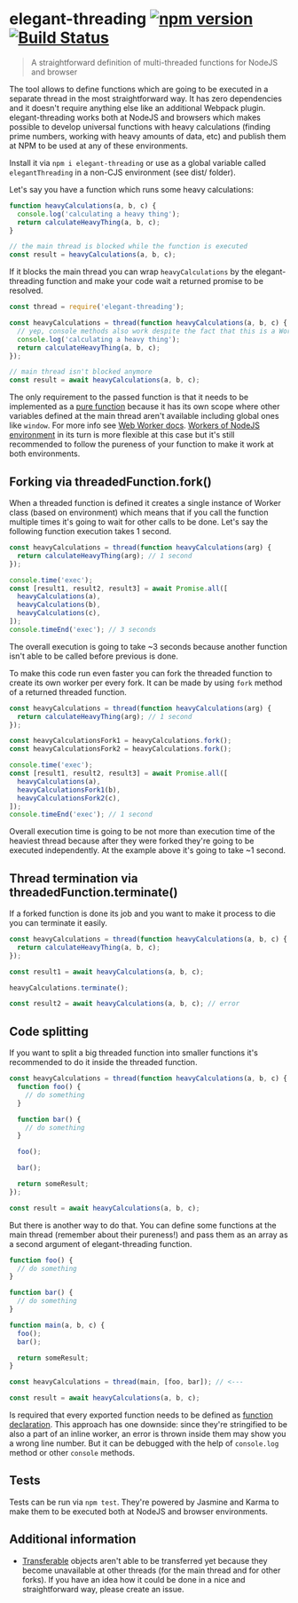 # elegant-threading [![npm version](https://badge.fury.io/js/elegant-threading.svg)](https://badge.fury.io/js/elegant-threading) [![Build Status](https://travis-ci.org/finom/elegant-threading.svg)](https://travis-ci.org/finom/elegant-threading)

> A straightforward definition of multi-threaded functions for NodeJS and browser

The tool allows to define functions which are going to be executed in a separate thread in the most straightforward way. It has zero dependencies and it doesn't require anything else like an additional Webpack plugin. elegant-threading works both at NodeJS and browsers which makes possible to develop universal functions with heavy calculations (finding prime numbers, working with heavy amounts of data, etc) and publish them at NPM to be used at any of these environments.

Install it via `npm i elegant-threading` or use as a global variable called `elegantThreading` in a non-CJS environment (see dist/ folder).

Let's say you have a function which runs some heavy calculations:

```js
function heavyCalculations(a, b, c) {
  console.log('calculating a heavy thing');
  return calculateHeavyThing(a, b, c);
}

// the main thread is blocked while the function is executed
const result = heavyCalculations(a, b, c);
```

If it blocks the main thread you can wrap `heavyCalculations` by the elegant-threading function and make your code wait a returned promise to be resolved.

```js
const thread = require('elegant-threading');

const heavyCalculations = thread(function heavyCalculations(a, b, c) {
  // yep, console methods also work despite the fact that this is a Worker
  console.log('calculating a heavy thing');
  return calculateHeavyThing(a, b, c);
});

// main thread isn't blocked anymore
const result = await heavyCalculations(a, b, c);
```

The only requirement to the passed function is that it needs to be implemented as a [pure function](https://en.wikipedia.org/wiki/Pure_function) because it has its own scope where other variables defined at the main thread aren't available including global ones like `window`. For more info see [Web Worker docs](https://developer.mozilla.org/en-US/docs/Web/API/Web_Workers_API). [Workers of NodeJS environment](https://nodejs.org/api/worker_threads.html) in its turn is more flexible at this case but it's still recommended to follow the pureness of your function to make it work at both environments.

## Forking via threadedFunction.fork()

When a threaded function is defined it creates a single instance of Worker class (based on environment) which means that if you call the function multiple times it's going to wait for other calls to be done. Let's say the following function execution takes 1 second.

```js
const heavyCalculations = thread(function heavyCalculations(arg) {
  return calculateHeavyThing(arg); // 1 second
});

console.time('exec');
const [result1, result2, result3] = await Promise.all([
  heavyCalculations(a),
  heavyCalculations(b),
  heavyCalculations(c),
]);
console.timeEnd('exec'); // 3 seconds
```

The overall execution is going to take ~3 seconds because another function isn't able to be called before previous is done.

To make this code run even faster you can fork the threaded function to create its own worker per every fork. It can be made by using `fork` method of a returned threaded function.


```js
const heavyCalculations = thread(function heavyCalculations(arg) {
  return calculateHeavyThing(arg); // 1 second
});

const heavyCalculationsFork1 = heavyCalculations.fork();
const heavyCalculationsFork2 = heavyCalculations.fork();

console.time('exec');
const [result1, result2, result3] = await Promise.all([
  heavyCalculations(a),
  heavyCalculationsFork1(b),
  heavyCalculationsFork2(c),
]);
console.timeEnd('exec'); // 1 second
```

Overall execution time is going to be not more than execution time of the heaviest thread because after they were forked they're going to be executed independently. At the example above it's going to take ~1 second.

## Thread termination via threadedFunction.terminate()

If a forked function is done its job and you want to make it process to die you can terminate it easily.

```js
const heavyCalculations = thread(function heavyCalculations(a, b, c) {
  return calculateHeavyThing(a, b, c);
});

const result1 = await heavyCalculations(a, b, c);

heavyCalculations.terminate();

const result2 = await heavyCalculations(a, b, c); // error
```

## Code splitting

If you want to split a big threaded function into smaller functions it's recommended to do it inside the threaded function.

```js
const heavyCalculations = thread(function heavyCalculations(a, b, c) {
  function foo() {
    // do something
  }

  function bar() {
    // do something
  }

  foo();

  bar();

  return someResult;
});

const result = await heavyCalculations(a, b, c);
```

But there is another way to do that. You can define some functions at the main thread (remember about their pureness!) and pass them as an array as a second argument of elegant-threading function.

```js
function foo() {
  // do something
}

function bar() {
  // do something
}

function main(a, b, c) {
  foo();
  bar();

  return someResult;
}

const heavyCalculations = thread(main, [foo, bar]); // <---

const result = await heavyCalculations(a, b, c);
```

Is required that every exported function needs to be defined as [function declaration](https://developer.mozilla.org/en-US/docs/Web/JavaScript/Reference/Statements/function). This approach has one downside: since they're stringified to be also a part of an inline worker, an error is thrown inside them may show you a wrong line number. But it can be debugged with the help of `console.log` method or other `console` methods.

## Tests

Tests can be run via `npm test`. They're powered by Jasmine and Karma to make them to be executed both at NodeJS and browser environments.

## Additional information

- [Transferable](https://developer.mozilla.org/en-US/docs/Web/API/Transferable) objects aren't able to be transferred yet because they become unavailable at other threads (for the main thread and for other forks). If you have an idea how it could be done in a nice and straightforward way, please create an issue.

